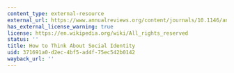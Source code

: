 ```yaml
---
content_type: external-resource
external_url: https://www.annualreviews.org/content/journals/10.1146/annurev-polisci-042016-024408
has_external_license_warning: true
license: https://en.wikipedia.org/wiki/All_rights_reserved
status: ''
title: How to Think About Social Identity
uid: 371691a0-d2ec-4bf5-ad4f-75ec542b0142
wayback_url: ''
---
```

